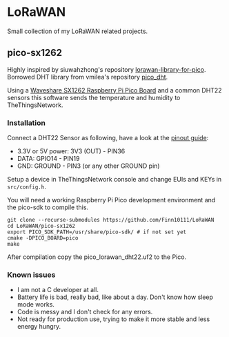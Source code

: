 # LoRaWAN

Small collection of my LoRaWAN related projects.

## pico-sx1262

Highly inspired by siuwahzhong's repository [lorawan-library-for-pico](https://github.com/siuwahzhong/lorawan-library-for-pico).
Borrowed DHT library from vmilea's repository [pico_dht](https://github.com/vmilea/pico_dht/).

Using a [Waveshare SX1262 Raspberry Pi Pico Board](https://www.waveshare.com/wiki/Pico-LoRa-SX1262-868M) and a common DHT22 sensors this software sends the temperature and humidity to TheThingsNetwork. 


### Installation

Connect a DHT22 Sensor as following, have a look at the [pinout guide](https://raspberrytips.com/raspberry-pi-pico-pinout/):

* 3.3V or 5V power: 3V3 (OUT) - PIN36
* DATA: GPIO14 - PIN19
* GND: GROUND - PIN3 (or any other GROUND pin)

Setup a device in TheThingsNetwork console and change EUIs and KEYs in `src/config.h`.

You will need a working Raspberry Pi Pico development environment and the pico-sdk to compile this.

    git clone --recurse-submodules https://github.com/Finn10111/LoRaWAN
    cd LoRaWAN/pico-sx1262
    export PICO_SDK_PATH=/usr/share/pico-sdk/ # if not set yet
    cmake -DPICO_BOARD=pico
    make

After compilation copy the pico_lorawan_dht22.uf2 to the Pico.

### Known issues

* I am not a C developer at all.
* Battery life is bad, really bad, like about a day. Don't know how sleep mode works.
* Code is messy and I don't check for any errors.
* Not ready for production use, trying to make it more stable and less energy hungry.
